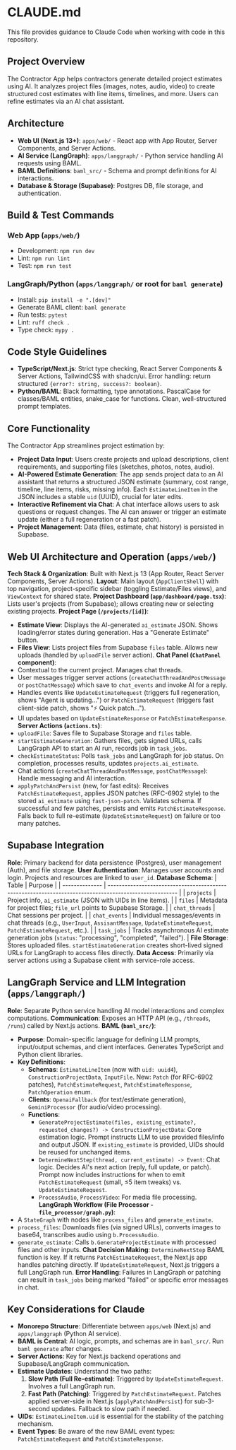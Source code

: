 # CLAUDE.md

This file provides guidance to Claude Code when working with code in this repository.

## Project Overview
The Contractor App helps contractors generate detailed project estimates using AI. It analyzes project files (images, notes, audio, video) to create structured cost estimates with line items, timelines, and more. Users can refine estimates via an AI chat assistant.

## Architecture
- **Web UI (Next.js 13+)**: `apps/web/` - React app with App Router, Server Components, and Server Actions.
- **AI Service (LangGraph)**: `apps/langgraph/` - Python service handling AI requests using BAML.
- **BAML Definitions**: `baml_src/` - Schema and prompt definitions for AI interactions.
- **Database & Storage (Supabase)**: Postgres DB, file storage, and authentication.

## Build & Test Commands
### Web App (`apps/web/`)
- Development: `npm run dev`
- Lint: `npm run lint`
- Test: `npm run test`

### LangGraph/Python (`apps/langgraph/` or root for `baml generate`)
- Install: `pip install -e ".[dev]"`
- Generate BAML client: `baml generate`
- Run tests: `pytest`
- Lint: `ruff check .`
- Type check: `mypy .`

## Code Style Guidelines
- **TypeScript/Next.js**: Strict type checking, React Server Components & Server Actions, TailwindCSS with shadcn/ui. Error handling: return structured `{error?: string, success?: boolean}`.
- **Python/BAML**: Black formatting, type annotations. PascalCase for classes/BAML entities, snake_case for functions. Clean, well-structured prompt templates.

## Core Functionality
The Contractor App streamlines project estimation by:
*   **Project Data Input**: Users create projects and upload descriptions, client requirements, and supporting files (sketches, photos, notes, audio).
*   **AI-Powered Estimate Generation**: The app sends project data to an AI assistant that returns a structured JSON estimate (summary, cost range, timeline, line items, risks, missing info). Each `EstimateLineItem` in the JSON includes a stable `uid` (UUID), crucial for later edits.
*   **Interactive Refinement via Chat**: A chat interface allows users to ask questions or request changes. The AI can answer or trigger an estimate update (either a full regeneration or a fast patch).
*   **Project Management**: Data (files, estimate, chat history) is persisted in Supabase.

## Web UI Architecture and Operation (`apps/web/`)

**Tech Stack & Organization**: Built with Next.js 13 (App Router, React Server Components, Server Actions).
**Layout**: Main layout (`AppClientShell`) with top navigation, project-specific sidebar (toggling Estimate/Files views), and `ViewContext` for shared state.
**Project Dashboard (`app/dashboard/page.tsx`)**: Lists user's projects (from Supabase); allows creating new or selecting existing projects.
**Project Page (`/projects/[id]`)**:
*   **Estimate View**: Displays the AI-generated `ai_estimate` JSON. Shows loading/error states during generation. Has a "Generate Estimate" button.
*   **Files View**: Lists project files from Supabase `files` table. Allows new uploads (handled by `uploadFile` server action).
**Chat Panel (`ChatPanel` component)**:
*   Contextual to the current project. Manages chat threads.
*   User messages trigger server actions (`createChatThreadAndPostMessage` or `postChatMessage`) which save to `chat_events` and invoke AI for a reply.
*   Handles events like `UpdateEstimateRequest` (triggers full regeneration, shows "Agent is updating...") or `PatchEstimateRequest` (triggers fast client-side patch, shows "⚡ Quick patch...").
*   UI updates based on `UpdateEstimateResponse` or `PatchEstimateResponse`.
**Server Actions (`actions.ts`)**:
*   `uploadFile`: Saves file to Supabase Storage and `files` table.
*   `startEstimateGeneration`: Gathers files, gets signed URLs, calls LangGraph API to start an AI run, records job in `task_jobs`.
*   `checkEstimateStatus`: Polls `task_jobs` and LangGraph for job status. On completion, processes results, updates `projects.ai_estimate`.
*   Chat actions (`createChatThreadAndPostMessage`, `postChatMessage`): Handle messaging and AI interaction.
*   `applyPatchAndPersist` (new, for fast edits): Receives `PatchEstimateRequest`, applies JSON patches (RFC-6902 style) to the stored `ai_estimate` using `fast-json-patch`. Validates schema. If successful and few patches, persists and emits `PatchEstimateResponse`. Falls back to full re-estimate (`UpdateEstimateRequest`) on failure or too many patches.

## Supabase Integration

**Role**: Primary backend for data persistence (Postgres), user management (Auth), and file storage.
**User Authentication**: Manages user accounts and login. Projects and resources are linked to `user_id`.
**Database Schema**:
| Table          | Purpose                                                                                                |
| -------------- | ------------------------------------------------------------------------------------------------------ |
| `projects`     | Project info, `ai_estimate` (JSON with UIDs in line items).                                            |
| `files`        | Metadata for project files; `file_url` points to Supabase Storage.                                     |
| `chat_threads` | Chat sessions per project.                                                                             |
| `chat_events`  | Individual messages/events in chat threads (e.g., `UserInput`, `AssisantMessage`, `UpdateEstimateRequest`, `PatchEstimateRequest`, etc.). |
| `task_jobs`    | Tracks asynchronous AI estimate generation jobs (`status`: "processing", "completed", "failed").       |
**File Storage**: Stores uploaded files. `startEstimateGeneration` creates short-lived signed URLs for LangGraph to access files directly.
**Data Access**: Primarily via server actions using a Supabase client with service-role access.

## LangGraph Service and LLM Integration (`apps/langgraph/`)

**Role**: Separate Python service handling AI model interactions and complex computations.
**Communication**: Exposes an HTTP API (e.g., `/threads`, `/runs`) called by Next.js actions.
**BAML (`baml_src/`)**:
*   **Purpose**: Domain-specific language for defining LLM prompts, input/output schemas, and client interfaces. Generates TypeScript and Python client libraries.
*   **Key Definitions**:
    *   **Schemas**: `EstimateLineItem` (now with `uid: uuid4`), `ConstructionProjectData`, `InputFile`. New: `Patch` (for RFC-6902 patches), `PatchEstimateRequest`, `PatchEstimateResponse`, `PatchOperation` enum.
    *   **Clients**: `OpenaiFallback` (for text/estimate generation), `GeminiProcessor` (for audio/video processing).
    *   **Functions**:
        *   `GenerateProjectEstimate(files, existing_estimate?, requested_changes?) -> ConstructionProjectData`: Core estimation logic. Prompt instructs LLM to use provided files/info and output JSON. If `existing_estimate` is provided, UIDs should be reused for unchanged items.
        *   `DetermineNextStep(thread, current_estimate) -> Event`: Chat logic. Decides AI's next action (reply, full update, or patch). Prompt now includes instructions for when to emit `PatchEstimateRequest` (small, ≤5 item tweaks) vs. `UpdateEstimateRequest`.
        *   `ProcessAudio`, `ProcessVideo`: For media file processing.
**LangGraph Workflow (File Processor - `file_processor/graph.py`)**:
*   A `StateGraph` with nodes like `process_files` and `generate_estimate`.
*   `process_files`: Downloads files (via signed URLs), converts images to base64, transcribes audio using `b.ProcessAudio`.
*   `generate_estimate`: Calls `b.GenerateProjectEstimate` with processed files and other inputs.
**Chat Decision Making**: `DetermineNextStep` BAML function is key. If it returns `PatchEstimateRequest`, the Next.js app handles patching directly. If `UpdateEstimateRequest`, Next.js triggers a full LangGraph run.
**Error Handling**: Failures in LangGraph or patching can result in `task_jobs` being marked "failed" or specific error messages in chat.

## Key Considerations for Claude
- **Monorepo Structure**: Differentiate between `apps/web` (Next.js) and `apps/langgraph` (Python AI service).
- **BAML is Central**: AI logic, prompts, and schemas are in `baml_src/`. Run `baml generate` after changes.
- **Server Actions**: Key for Next.js backend operations and Supabase/LangGraph communication.
- **Estimate Updates**: Understand the two paths:
    1.  **Slow Path (Full Re-estimate)**: Triggered by `UpdateEstimateRequest`. Involves a full LangGraph run.
    2.  **Fast Path (Patching)**: Triggered by `PatchEstimateRequest`. Patches applied server-side in Next.js (`applyPatchAndPersist`) for sub-3-second updates. Fallback to slow path if needed.
- **UIDs**: `EstimateLineItem.uid` is essential for the stability of the patching mechanism.
- **Event Types**: Be aware of the new BAML event types: `PatchEstimateRequest` and `PatchEstimateResponse`.
